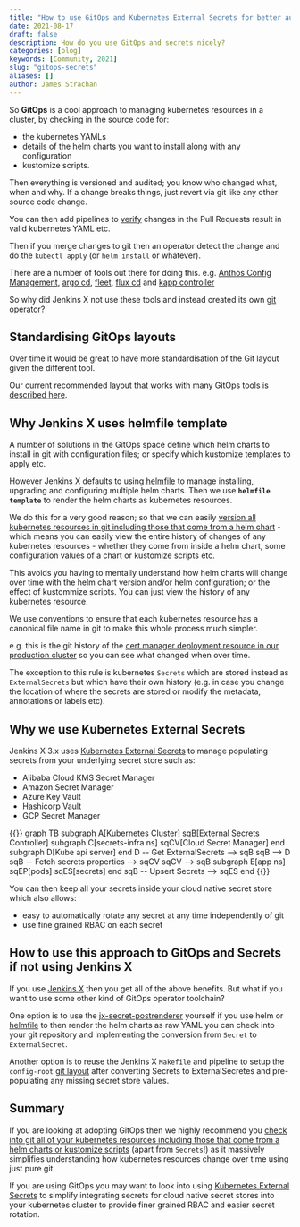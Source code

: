 ```yaml
---
title: "How to use GitOps and Kubernetes External Secrets for better audit and security"
date: 2021-08-17
draft: false
description: How do you use GitOps and secrets nicely?
categories: [blog]
keywords: [Community, 2021]
slug: "gitops-secrets"
aliases: []
author: James Strachan
---
```


So **GitOps** is a cool approach to managing kubernetes resources in a cluster, by checking in the source code for:

* the kubernetes YAMLs
* details of the helm charts you want to install along with any configuration
* kustomize scripts.

Then everything is versioned and audited; you know who changed what, when and why. If a change breaks things, just revert via git like any other source code change.

You can then add pipelines to [verify](https://github.com/jenkins-x-plugins/jx-kube-test#readme) changes in the Pull Requests result in valid kubernetes YAML etc.

Then if you merge changes to git then an operator detect the change and do the `kubectl apply` (or `helm install` or whatever).

There are a number of tools out there for doing this. e.g. [Anthos Config Management](https://cloud.google.com/anthos/config-management), [argo cd](https://argoproj.github.io/argo-cd/), [fleet](https://rancher.com/docs/rancher/v2.x/en/deploy-across-clusters/fleet/), [flux cd](https://fluxcd.io/) and [kapp controller](https://github.com/vmware-tanzu/carvel-kapp-controller)

So why did Jenkins X not use these tools and instead created its own [git operator](https://github.com/jenkins-x/jx-git-operator)?

## Standardising GitOps layouts

Over time it would be great to have more standardisation of the Git layout given the different tool.

Our current recommended layout that works with many GitOps tools is [described here](https://github.com/jenkins-x-plugins/jx-gitops/blob/main/docs/git_layout.md).

## Why Jenkins X uses helmfile template

A number of solutions in the GitOps space define which helm charts to install in git with configuration files; or specify which kustomize templates to apply etc.

However Jenkins X defaults to using [helmfile](https://github.com/roboll/helmfile) to manage installing, upgrading and configuring multiple helm charts. Then we use **`helmfile template`** to render the helm charts as kubernetes resources.

We do this for a very good reason; so that we can easily [version all kubernetes resources in git including those that come from a helm chart](/v3/develop/faq/general/#why-does-jenkins-x-use-helmfile-template) - which means you can easily view the entire history of changes of any kubernetes resources - whether they come from inside a helm chart, some configuration values of a chart or kustomize scripts etc.

This avoids you having to mentally understand how helm charts will change over time with the helm chart version and/or helm configuration; or the effect of kustommize scripts. You can just view the history of any kubernetes resource.

We use conventions to ensure that each kubernetes resource has a canonical file name in git to make this whole process much simpler.

e.g. this is the git history of the [cert manager deployment resource in our production cluster](https://github.com/jenkins-x/jx3-eagle/commits/master/config-root/namespaces/cert-manager/cert-manager/cert-manager-cainjector-deploy.yaml) so you can see what changed when over time.

The exception to this rule is kubernetes `Secrets` which are stored instead as `ExternalSecrets` but which have their own history (e.g. in case you change the location of where the secrets are stored or modify the metadata, annotations or labels etc).

## Why we use Kubernetes External Secrets

Jenkins X 3.x uses [Kubernetes External Secrets](https://github.com/external-secrets/kubernetes-external-secrets) to manage populating secrets from your underlying secret store such as:

* Alibaba Cloud KMS Secret Manager
* Amazon Secret Manager
* Azure Key Vault
* Hashicorp Vault
* GCP Secret Manager

{{<mermaid>}}
graph TB
    subgraph A[Kubernetes Cluster]
        sqB[External Secrets Controller]
        subgraph C[secrets-infra ns]
            sqCV[Cloud Secret Manager]
        end
        subgraph D[Kube api server]
        end
        D -- Get ExternalSecrets --> sqB
        sqB --> D
        sqB -- Fetch secrets properties --> sqCV
        sqCV --> sqB
        subgraph E[app ns]
            sqEP[pods]
            sqES[secrets]
        end
        sqB -- Upsert Secrets --> sqES
    end
{{</mermaid>}}

You can then keep all your secrets inside your cloud native secret store which also allows:

* easy to automatically rotate any secret  at any time independently of git
* use fine grained RBAC on each secret

## How to use this approach to GitOps and Secrets if not using Jenkins X

If you use [Jenkins X](/v3/admin/) then you get all of the above benefits. But what if you want to use some other kind of GitOps operator toolchain?

One option is to use the [jx-secret-postrenderer](https://github.com/jenkins-x-plugins/jx-secret-postrenderer#jx-secret-postrenderer) yourself if you use helm or [helmfile](https://github.com/roboll/helmfile) to then render the helm charts as raw YAML you can check into your git repository and implementing the conversion from `Secret` to `ExternalSecret`.

Another option is to reuse the Jenkins X `Makefile` and pipeline to setup the `config-root` [git layout](https://github.com/jenkins-x-plugins/jx-gitops/blob/main/docs/git_layout.md) after converting Secrets to ExternalSecretes and pre-populating any missing secret store values.

## Summary

If you are looking at adopting GitOps then we highly recommend you [check into git all of your kubernetes resources including those that come from a helm charts or kustomize scripts](/v3/develop/faq/general/#why-does-jenkins-x-use-helmfile-template) (apart from `Secrets`!) as it massively simplifies understanding how kubernetes resources change over time using just pure git.

If you are using GitOps you may want to look into using [Kubernetes External Secrets](https://github.com/external-secrets/kubernetes-external-secrets) to simplify integrating secrets for cloud native secret stores into your kubernetes cluster to provide finer grained RBAC and easier secret rotation.
